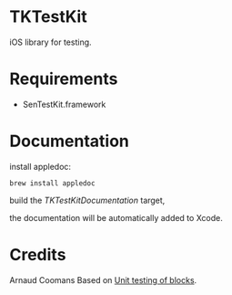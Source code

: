 TKTestKit
=========


iOS library for testing.

# Requirements

- SenTestKit.framework

# Documentation

install appledoc:

`brew install appledoc`

build the _TKTestKitDocumentation_ target,

the documentation will be automatically added to Xcode.

# Credits

Arnaud Coomans
Based on [Unit testing of blocks](http://mobilecraft.tumblr.com/post/27131383138/unit-testing-of-blocks).